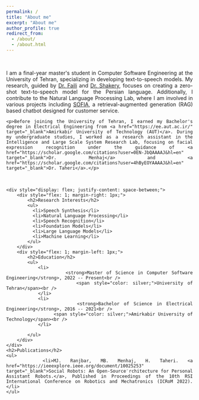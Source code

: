 ```yaml
---
permalink: /
title: "About me"
excerpt: "About me"
author_profile: true
redirect_from: 
  - /about/
  - /about.html
---
```

<br />
<div style="text-align: justify;">
    <p>I am a final-year master's student in Computer Software Engineering at the University of Tehran, specializing in developing text-to-speech models. My research, guided by <a href="https://scholar.google.se/citations?user=m5tCFEoAAAAJ&hl=en" target="_blank">Dr. Faili</a> and <a href="https://scholar.google.com/citations?user=E-QpN74AAAAJ&hl=en" target="_blank">Dr. Shakery</a>, focuses on creating a zero-shot text-to-speech model for the Persian language. Additionally, I contribute to the Natural Language Processing Lab, where I am involved in various projects including <a href="https://sofiamind.ir/" target="_blank">SOFIA</a>, a retrieval-augmented generation (RAG) based chatbot designed for customer service.</p>

    <p>Before joining the University of Tehran, I earned my Bachelor's degree in Electrical Engineering from <a href="https://ee.aut.ac.ir/" target="_blank">Amirkabir University of Technology (AUT)</a>. During my undergraduate studies, I worked as a research assistant in the Intelligence and Large Scale System Research Lab, focusing on facial expression recognition under the guidance of <a href="https://scholar.google.com/citations?user=0EN-JbQAAAAJ&hl=en" target="_blank">Dr. Menhaj</a> and <a href="https://scholar.google.com/citations?user=4hByEOYAAAAJ&hl=en" target="_blank">Dr. Taheri</a>.</p>
<br />

    <div style="display: flex; justify-content: space-between;">
        <div style="flex: 1; margin-right: 1px;">
            <h2>Research Interests</h2>
            <ul>
              <li>Speech Synthesis</li>
              <li>Natural Language Processing</li>
              <li>Speech Recognition</li>
              <li>Foundation Models</li>
              <li>Large Language Models</li>
              <li>Machine Learning</li>
            </ul>
        </div>
        <div style="flex: 1; margin-left: 1px;">
            <h2>Education</h2>
            <ul>
                <li>
                    <strong>Master of Science in Computer Software Engineering</strong>, 2022 -- Present<br />
                    <span style="color: silver;">University of Tehran</span><br />
                </li>
                <li>
                    <strong>Bachelor of Science in Electrical Engineering</strong>, 2016 -- 2021<br />
                    <span style="color: silver;">Amirkabir University of Technology</span><br />
                </li>

            </ul>
        </div>
    </div>
    <h2>Publications</h2>
    <ul>
        <li>MJ. Ranjbar, MB. Menhaj, H. Taheri. <a href="https://ieeexplore.ieee.org/document/10025253" target="_blank">Social Robots: An Open-Source َrchitecture for Personal Assistant Robots.</a>, Published in Proceedings of the 10th RSI International Conference on Robotics and Mechatronics (ICRoM 2022).</li>
    </ul>
</div>
<br />
